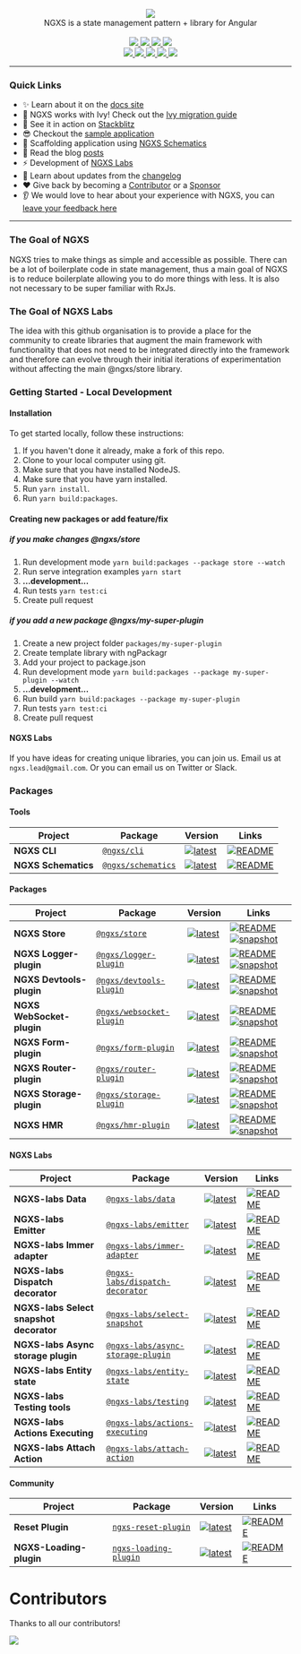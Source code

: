 <p align="center">
  <img src="docs/assets/logo.png">
  <br />
  NGXS is a state management pattern + library for Angular
  <br /><br />
  
  <a href="https://travis-ci.org/ngxs/store">
    <img src="https://api.travis-ci.org/ngxs/store.svg?branch=master" />
  </a>
  <a href="https://join.slack.com/t/ngxs/shared_invite/zt-by26i24h-2CC5~vqwNCiZa~RRibh60Q">
    <img src="https://img.shields.io/badge/slack-join%20us-blue.svg?style=flat&logo=slack" />
  </a>
  <a href="https://badge.fury.io/js/%40ngxs%2Fstore">
    <img src="https://badge.fury.io/js/%40ngxs%2Fstore.svg" />
  </a>
  <a href="https://www.npmjs.com/package/@ngxs/store">
    <img src="https://img.shields.io/npm/dw/@ngxs/store.svg" />
  </a>
  
  <br />
  
  <a href="https://npm-stat.com/charts.html?package=%40ngxs%2Fstore&from=2017-01-12">
    <img src="https://img.shields.io/npm/dt/@ngxs/store.svg" />
  </a>
  <a href="https://codeclimate.com/github/ngxs/store/maintainability">
    <img src="https://api.codeclimate.com/v1/badges/5b43106a1ddff7d76a04/maintainability" />
  </a>
  <a href="https://codeclimate.com/github/ngxs/store/test_coverage">
    <img src="https://api.codeclimate.com/v1/badges/5b43106a1ddff7d76a04/test_coverage" />
  </a> 
  <a href="https://circleci.com/gh/ngxs/store">
    <img src="https://circleci.com/gh/ngxs/store/tree/master.svg?style=svg" />
  </a>
  <a href="https://github.com/ngxs/store/blob/master/LICENSE">
    <img src="https://img.shields.io/github/license/Naereen/StrapDown.js.svg" />
  </a>
</p>

---

### Quick Links

- ✨ Learn about it on the [docs site](https://ngxs.io/)
- 🌱 NGXS works with Ivy! Check out the [Ivy migration guide](https://ngxs.io/advanced/ivy-migration-guide)
- 🚀 See it in action on [Stackblitz](https://stackblitz.com/edit/ngxs-repro)
- 😎 Checkout the [sample application](integration)
- 🔧 Scaffolding application using [NGXS Schematics](https://github.com/ngxs/schematics)
- 📖 Read the blog [posts](https://medium.com/ngxs)
- ⚡️ Development of [NGXS Labs](https://github.com/ngxs-labs)
- 📝 Learn about updates from the [changelog](CHANGELOG.md)
- ❤️ Give back by becoming a [Contributor](docs/community/contributors.md) or a [Sponsor](/docs/community/sponsors.md)
- 👂 We would love to hear about your experience with NGXS, you can [leave your feedback here](https://forms.gle/2Nf9tNyZnaD8AZL89)

---

### The Goal of NGXS

NGXS tries to make things as simple and accessible as possible. There can be a lot of boilerplate code in state management, thus a main goal of NGXS is to reduce boilerplate allowing you to do more things with less. It is also not necessary to be super familiar with RxJs.

### The Goal of NGXS Labs

The idea with this github organisation is to provide a place for the community to create libraries that augment the main framework with functionality that does not need to be integrated directly into the framework and therefore can evolve through their initial iterations of experimentation without affecting the main @ngxs/store library.

### Getting Started - Local Development

#### Installation

To get started locally, follow these instructions:

1. If you haven't done it already, make a fork of this repo.
2. Clone to your local computer using git.
3. Make sure that you have installed NodeJS.
4. Make sure that you have yarn installed.
5. Run `yarn install`.
6. Run `yarn build:packages`.

#### Creating new packages or add feature/fix

##### if you make changes @ngxs/store

1. Run development mode `yarn build:packages --package store --watch`
2. Run serve integration examples `yarn start`
3. **...development...**
4. Run tests `yarn test:ci`
5. Create pull request

##### if you add a new package @ngxs/my-super-plugin

1. Create a new project folder `packages/my-super-plugin`
2. Create template library with ngPackagr
3. Add your project to package.json
4. Run development mode `yarn build:packages --package my-super-plugin --watch`
5. **...development...**
6. Run build `yarn build:packages --package my-super-plugin`
7. Run tests `yarn test:ci`
8. Create pull request

#### NGXS Labs

If you have ideas for creating unique libraries, you can join us. Email us at `ngxs.lead@gmail.com`. Or you can email us on Twitter or Slack.

### Packages

#### Tools

| Project             | Package                                                          | Version                                                                                                               | Links                                                                                                                      |
| ------------------- | ---------------------------------------------------------------- | --------------------------------------------------------------------------------------------------------------------- | -------------------------------------------------------------------------------------------------------------------------- |
| **NGXS CLI**        | [`@ngxs/cli`](https://npmjs.com/package/@ngxs/cli)               | [![latest](https://img.shields.io/npm/v/%40ngxs%2Fcli/latest.svg)](https://npmjs.com/package/@ngxs/cli)               | [![README](https://img.shields.io/badge/README--green.svg)](https://github.com/ngxs/store/blob/master/docs/plugins/cli.md) |
| **NGXS Schematics** | [`@ngxs/schematics`](https://npmjs.com/package/@ngxs/schematics) | [![latest](https://img.shields.io/npm/v/%40ngxs%2Fschematics/latest.svg)](https://npmjs.com/package/@ngxs/schematics) | [![README](https://img.shields.io/badge/README--green.svg)](https://github.com/ngxs/schematics/blob/master/README.md)      |

#### Packages

| Project                   | Package                                                                      | Version                                                                                                                           | Links                                                                                                                                                                                                                                                       |
| ------------------------- | ---------------------------------------------------------------------------- | --------------------------------------------------------------------------------------------------------------------------------- | ----------------------------------------------------------------------------------------------------------------------------------------------------------------------------------------------------------------------------------------------------------- |
| **NGXS Store**            | [`@ngxs/store`](https://npmjs.com/package/@ngxs/store)                       | [![latest](https://img.shields.io/npm/v/%40ngxs%2Fstore/latest.svg)](https://npmjs.com/package/@ngxs/store)                       | [![README](https://img.shields.io/badge/README--green.svg)](http://ngxs.io) [![snapshot](https://img.shields.io/badge/snapshot--blue.svg)](https://www.npmjs.com/package/@ngxs/store/v/dev)                                                                 |
| **NGXS Logger-plugin**    | [`@ngxs/logger-plugin`](https://npmjs.com/package/@ngxs/logger-plugin)       | [![latest](https://img.shields.io/npm/v/%40ngxs%2Flogger-plugin/latest.svg)](https://npmjs.com/package/@ngxs/logger-plugin)       | [![README](https://img.shields.io/badge/README--green.svg)](https://github.com/ngxs/store/blob/master/docs/plugins/logger.md) [![snapshot](https://img.shields.io/badge/snapshot--blue.svg)](https://www.npmjs.com/package/@ngxs/logger-plugin/v/dev)       |
| **NGXS Devtools-plugin**  | [`@ngxs/devtools-plugin`](https://npmjs.com/package/@ngxs/devtools-plugin)   | [![latest](https://img.shields.io/npm/v/%40ngxs%2Fdevtools-plugin/latest.svg)](https://npmjs.com/package/@ngxs/devtools-plugin)   | [![README](https://img.shields.io/badge/README--green.svg)](https://github.com/ngxs/store/blob/master/docs/plugins/devtools.md) [![snapshot](https://img.shields.io/badge/snapshot--blue.svg)](https://www.npmjs.com/package/@ngxs/devtools-plugin/v/dev)   |
| **NGXS WebSocket-plugin** | [`@ngxs/websocket-plugin`](https://npmjs.com/package/@ngxs/websocket-plugin) | [![latest](https://img.shields.io/npm/v/%40ngxs%2Fwebsocket-plugin/latest.svg)](https://npmjs.com/package/@ngxs/websocket-plugin) | [![README](https://img.shields.io/badge/README--green.svg)](https://github.com/ngxs/store/blob/master/docs/plugins/websocket.md) [![snapshot](https://img.shields.io/badge/snapshot--blue.svg)](https://www.npmjs.com/package/@ngxs/websocket-plugin/v/dev) |
| **NGXS Form-plugin**      | [`@ngxs/form-plugin`](https://npmjs.com/package/@ngxs/form-plugin)           | [![latest](https://img.shields.io/npm/v/%40ngxs%2Fform-plugin/latest.svg)](https://npmjs.com/package/@ngxs/form-plugin)           | [![README](https://img.shields.io/badge/README--green.svg)](https://github.com/ngxs/store/blob/master/docs/plugins/form.md) [![snapshot](https://img.shields.io/badge/snapshot--blue.svg)](https://www.npmjs.com/package/@ngxs/form-plugin/v/dev)           |
| **NGXS Router-plugin**    | [`@ngxs/router-plugin`](https://npmjs.com/package/@ngxs/router-plugin)       | [![latest](https://img.shields.io/npm/v/%40ngxs%2Frouter-plugin/latest.svg)](https://npmjs.com/package/@ngxs/router-plugin)       | [![README](https://img.shields.io/badge/README--green.svg)](https://github.com/ngxs/store/blob/master/docs/plugins/router.md) [![snapshot](https://img.shields.io/badge/snapshot--blue.svg)](https://www.npmjs.com/package/@ngxs/router-plugin/v/dev)       |
| **NGXS Storage-plugin**   | [`@ngxs/storage-plugin`](https://npmjs.com/package/@ngxs/storage-plugin)     | [![latest](https://img.shields.io/npm/v/%40ngxs%2Fstorage-plugin/latest.svg)](https://npmjs.com/package/@ngxs/storage-plugin)     | [![README](https://img.shields.io/badge/README--green.svg)](https://github.com/ngxs/store/blob/master/docs/plugins/storage.md) [![snapshot](https://img.shields.io/badge/snapshot--blue.svg)](https://www.npmjs.com/package/@ngxs/storage-plugin/v/dev)     |
| **NGXS HMR**              | [`@ngxs/hmr-plugin`](https://npmjs.com/package/@ngxs/hmr-plugin)             | [![latest](https://img.shields.io/npm/v/%40ngxs%2Fhmr-plugin/latest.svg)](https://npmjs.com/package/@ngxs/hmr-plugin)             | [![README](https://img.shields.io/badge/README--green.svg)](https://github.com/ngxs/store/blob/master/docs/plugins/hmr.md) [![snapshot](https://img.shields.io/badge/snapshot--blue.svg)](https://www.npmjs.com/package/@ngxs/hmr-plugin/v/dev)             |

#### NGXS Labs

| Project                                 | Package                                                                                        | Version                                                                                                                                             | Links                                                                                                          |
| --------------------------------------- | ---------------------------------------------------------------------------------------------- | --------------------------------------------------------------------------------------------------------------------------------------------------- | -------------------------------------------------------------------------------------------------------------- |
| **NGXS-labs Data**                      | [`@ngxs-labs/data`](https://npmjs.com/package/@ngxs-labs/data)                                 | [![latest](https://img.shields.io/npm/v/%40ngxs-labs%2Fdata/latest.svg)](https://npmjs.com/package/@ngxs-labs/data)                                 | [![README](https://img.shields.io/badge/README--green.svg)](https://github.com/ngxs-labs/data)                 |
| **NGXS-labs Emitter**                   | [`@ngxs-labs/emitter`](https://npmjs.com/package/@ngxs-labs/emitter)                           | [![latest](https://img.shields.io/npm/v/%40ngxs-labs%2Femitter/latest.svg)](https://npmjs.com/package/@ngxs-labs/emitter)                           | [![README](https://img.shields.io/badge/README--green.svg)](https://github.com/ngxs-labs/emitter)              |
| **NGXS-labs Immer adapter**             | [`@ngxs-labs/immer-adapter`](https://npmjs.com/package/@ngxs-labs/immer-adapter)               | [![latest](https://img.shields.io/npm/v/%40ngxs-labs%2Fimmer-adapter/latest.svg)](https://npmjs.com/package/@ngxs-labs/immer-adapter)               | [![README](https://img.shields.io/badge/README--green.svg)](https://github.com/ngxs-labs/immer-adapter)        |
| **NGXS-labs Dispatch decorator**        | [`@ngxs-labs/dispatch-decorator`](https://npmjs.com/package/@ngxs-labs/dispatch-decorator)     | [![latest](https://img.shields.io/npm/v/%40ngxs-labs%2Fdispatch-decorator/latest.svg)](https://npmjs.com/package/@ngxs-labs/dispatch-decorator)     | [![README](https://img.shields.io/badge/README--green.svg)](https://github.com/ngxs-labs/dispatch-decorator)   |
| **NGXS-labs Select snapshot decorator** | [`@ngxs-labs/select-snapshot`](https://npmjs.com/package/@ngxs-labs/select-snapshot)           | [![latest](https://img.shields.io/npm/v/%40ngxs-labs%2Fselect-snapshot/latest.svg)](https://npmjs.com/package/@ngxs-labs/select-snapshot)           | [![README](https://img.shields.io/badge/README--green.svg)](https://github.com/ngxs-labs/select-snapshot)      |
| **NGXS-labs Async storage plugin**      | [`@ngxs-labs/async-storage-plugin`](https://npmjs.com/package/@ngxs-labs/async-storage-plugin) | [![latest](https://img.shields.io/npm/v/%40ngxs-labs%2Fasync-storage-plugin/latest.svg)](https://npmjs.com/package/@ngxs-labs/async-storage-plugin) | [![README](https://img.shields.io/badge/README--green.svg)](https://github.com/ngxs-labs/async-storage-plugin) |
| **NGXS-labs Entity state**              | [`@ngxs-labs/entity-state`](https://npmjs.com/package/@ngxs-labs/entity-state)                 | [![latest](https://img.shields.io/npm/v/%40ngxs-labs%2Fentity-state/latest.svg)](https://npmjs.com/package/@ngxs-labs/entity-state)                 | [![README](https://img.shields.io/badge/README--green.svg)](https://github.com/ngxs-labs/entity-state)         |
| **NGXS-labs Testing tools**             | [`@ngxs-labs/testing`](https://npmjs.com/package/@ngxs-labs/testing)                           | [![latest](https://img.shields.io/npm/v/%40ngxs-labs%2Ftesting/latest.svg)](https://npmjs.com/package/@ngxs-labs/testing)                           | [![README](https://img.shields.io/badge/README--green.svg)](https://github.com/ngxs-labs/testing)              |
| **NGXS-labs Actions Executing**         | [`@ngxs-labs/actions-executing`](https://npmjs.com/package/@ngxs-labs/actions-executing)       | [![latest](https://img.shields.io/npm/v/%40ngxs-labs%2Ftesting/latest.svg)](https://npmjs.com/package/@ngxs-labs/actions-executing)                 | [![README](https://img.shields.io/badge/README--green.svg)](https://github.com/ngxs-labs/actions-executing)    |
| **NGXS-labs Attach Action**             | [`@ngxs-labs/attach-action`](https://npmjs.com/package/@ngxs-labs/attach-action)               | [![latest](https://img.shields.io/npm/v/%40ngxs-labs%2Fattach-action/latest.svg)](https://npmjs.com/package/@ngxs-labs/attach-action)               | [![README](https://img.shields.io/badge/README--green.svg)](https://github.com/ngxs-labs/attach-action)        |

#### Community

| Project                 | Package                                                                    | Version                                                                                                                     | Links                                                                                                                             |
| ----------------------- | -------------------------------------------------------------------------- | --------------------------------------------------------------------------------------------------------------------------- | --------------------------------------------------------------------------------------------------------------------------------- |
| **Reset Plugin**        | [`ngxs-reset-plugin`](https://npmjs.com/package/ngxs-reset-plugin)         | [![latest](https://img.shields.io/npm/v/ngxs-reset-plugin/latest.svg)](https://npmjs.com/package/ngxs-reset-plugin)         | [![README](https://img.shields.io/badge/README--green.svg)](https://github.com/ng-turkey/ngxs-reset-plugin/blob/master/README.md) |
| **NGXS-Loading-plugin** | [`ngxs-loading-plugin`](https://www.npmjs.com/package/ngxs-loading-plugin) | [![latest](https://img.shields.io/npm/v/ngxs-loading-plugin/latest.svg)](https://www.npmjs.com/package/ngxs-loading-plugin) | [![README](https://img.shields.io/badge/README--green.svg)](https://github.com/sa-bangash/ngxs-plugin/blob/master/README.md)      |

# Contributors

Thanks to all our contributors!

<a href="https://github.com/ngxs/ngxs/graphs/contributors"><img src="https://opencollective.com/ngxs/contributors.svg?width=890" /></a>
